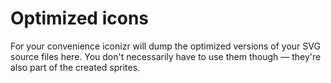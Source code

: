 Optimized icons
===============

For your convenience iconizr will dump the optimized versions of your SVG source files here. You don't necessarily have to use them though — they're also part of the created sprites.

